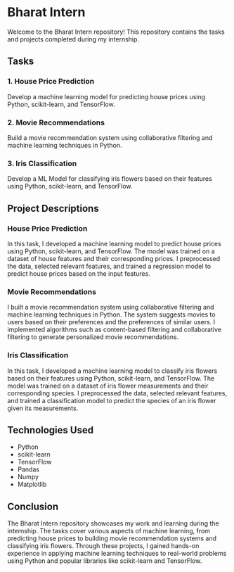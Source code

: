 ﻿# Bharat Intern

Welcome to the Bharat Intern repository! This repository contains the tasks and projects completed during my internship.

## Tasks

### 1. House Price Prediction

Develop a machine learning model for predicting house prices using Python, scikit-learn, and TensorFlow.

### 2. Movie Recommendations

Build a movie recommendation system using collaborative filtering and machine learning techniques in Python.

### 3. Iris Classification

Develop a ML Model for classifying iris flowers based on their features using Python, scikit-learn, and TensorFlow.

## Project Descriptions

### House Price Prediction

In this task, I developed a machine learning model to predict house prices using Python, scikit-learn, and TensorFlow. The model was trained on a dataset of house features and their corresponding prices. I preprocessed the data, selected relevant features, and trained a regression model to predict house prices based on the input features.

### Movie Recommendations

I built a movie recommendation system using collaborative filtering and machine learning techniques in Python. The system suggests movies to users based on their preferences and the preferences of similar users. I implemented algorithms such as content-based filtering and collaborative filtering to generate personalized movie recommendations.

### Iris Classification

In this task, I developed a machine learning model to classify iris flowers based on their features using Python, scikit-learn, and TensorFlow. The model was trained on a dataset of iris flower measurements and their corresponding species. I preprocessed the data, selected relevant features, and trained a classification model to predict the species of an iris flower given its measurements.

## Technologies Used

- Python
- scikit-learn
- TensorFlow
- Pandas
- Numpy
- Matplotlib

## Conclusion

The Bharat Intern repository showcases my work and learning during the internship. The tasks cover various aspects of machine learning, from predicting house prices to building movie recommendation systems and classifying iris flowers. Through these projects, I gained hands-on experience in applying machine learning techniques to real-world problems using Python and popular libraries like scikit-learn and TensorFlow.

